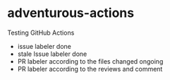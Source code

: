 # adventurous-actions
Testing GitHub Actions

- issue labeler done
- stale Issue labeler done
- PR labeler according to the files changed ongoing
- PR labeler according to the reviews and comment
